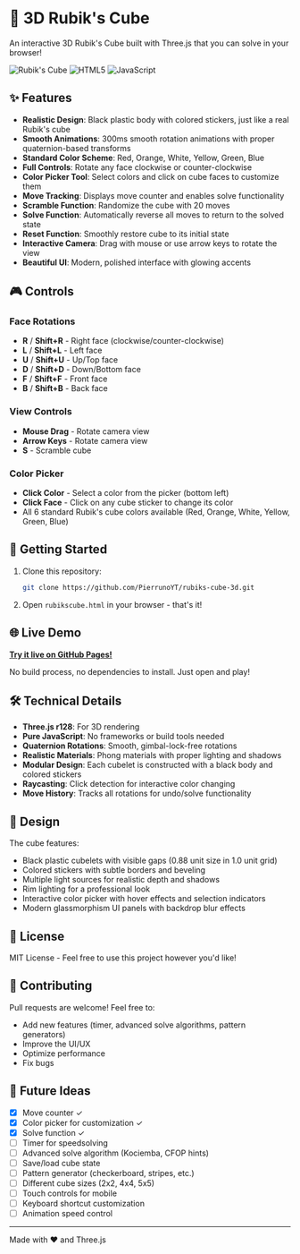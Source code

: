 # 🎲 3D Rubik's Cube

An interactive 3D Rubik's Cube built with Three.js that you can solve in your browser!

![Rubik's Cube](https://img.shields.io/badge/Three.js-r128-blue)
![HTML5](https://img.shields.io/badge/HTML5-E34F26?logo=html5&logoColor=white)
![JavaScript](https://img.shields.io/badge/JavaScript-F7DF1E?logo=javascript&logoColor=black)

## ✨ Features

- **Realistic Design**: Black plastic body with colored stickers, just like a real Rubik's cube
- **Smooth Animations**: 300ms smooth rotation animations with proper quaternion-based transforms
- **Standard Color Scheme**: Red, Orange, White, Yellow, Green, Blue
- **Full Controls**: Rotate any face clockwise or counter-clockwise
- **Color Picker Tool**: Select colors and click on cube faces to customize them
- **Move Tracking**: Displays move counter and enables solve functionality
- **Scramble Function**: Randomize the cube with 20 moves
- **Solve Function**: Automatically reverse all moves to return to the solved state
- **Reset Function**: Smoothly restore cube to its initial state
- **Interactive Camera**: Drag with mouse or use arrow keys to rotate the view
- **Beautiful UI**: Modern, polished interface with glowing accents

## 🎮 Controls

### Face Rotations
- **R** / **Shift+R** - Right face (clockwise/counter-clockwise)
- **L** / **Shift+L** - Left face
- **U** / **Shift+U** - Up/Top face
- **D** / **Shift+D** - Down/Bottom face
- **F** / **Shift+F** - Front face
- **B** / **Shift+B** - Back face

### View Controls
- **Mouse Drag** - Rotate camera view
- **Arrow Keys** - Rotate camera view
- **S** - Scramble cube

### Color Picker
- **Click Color** - Select a color from the picker (bottom left)
- **Click Face** - Click on any cube sticker to change its color
- All 6 standard Rubik's cube colors available (Red, Orange, White, Yellow, Green, Blue)

## 🚀 Getting Started

1. Clone this repository:
   ```bash
   git clone https://github.com/PierrunoYT/rubiks-cube-3d.git
   ```

2. Open `rubikscube.html` in your browser - that's it!

## 🌐 Live Demo

**[Try it live on GitHub Pages!](https://pierrunoyt.github.io/rubiks-cube-3d/rubikscube.html)**

No build process, no dependencies to install. Just open and play!

## 🛠️ Technical Details

- **Three.js r128**: For 3D rendering
- **Pure JavaScript**: No frameworks or build tools needed
- **Quaternion Rotations**: Smooth, gimbal-lock-free rotations
- **Realistic Materials**: Phong materials with proper lighting and shadows
- **Modular Design**: Each cubelet is constructed with a black body and colored stickers
- **Raycasting**: Click detection for interactive color changing
- **Move History**: Tracks all rotations for undo/solve functionality

## 🎨 Design

The cube features:
- Black plastic cubelets with visible gaps (0.88 unit size in 1.0 unit grid)
- Colored stickers with subtle borders and beveling
- Multiple light sources for realistic depth and shadows
- Rim lighting for a professional look
- Interactive color picker with hover effects and selection indicators
- Modern glassmorphism UI panels with backdrop blur effects

## 📝 License

MIT License - Feel free to use this project however you'd like!

## 🤝 Contributing

Pull requests are welcome! Feel free to:
- Add new features (timer, advanced solve algorithms, pattern generators)
- Improve the UI/UX
- Optimize performance
- Fix bugs

## 🎯 Future Ideas

- [x] Move counter ✓
- [x] Color picker for customization ✓
- [x] Solve function ✓
- [ ] Timer for speedsolving
- [ ] Advanced solve algorithm (Kociemba, CFOP hints)
- [ ] Save/load cube state
- [ ] Pattern generator (checkerboard, stripes, etc.)
- [ ] Different cube sizes (2x2, 4x4, 5x5)
- [ ] Touch controls for mobile
- [ ] Keyboard shortcut customization
- [ ] Animation speed control

---

Made with ❤️ and Three.js

